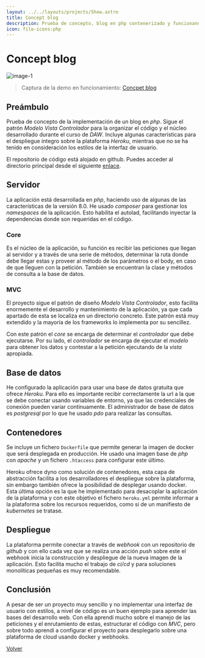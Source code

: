 ```yaml
---
layout: ../../layouts/projects/Show.astro
title: Concept blog
description: Prueba de concepto, blog en php contenerizado y funcionando en Heroku.
icon: file-icons:php
---
```


# Concept blog

![image-1](/projects/blog-php/image-1.png)

> Captura de la demo en funcionamiento: [Concpet blog](https://morning-mountain-45619.herokuapp.com/)

## Preámbulo

Prueba de concepto de la implementación de un blog en _php_. Sigue el patrón _Modelo Vista Controlador_ para la organizar el código y el núcleo desarrollado durante el curso de _DAW_. Incluye algunas características para el despliegue íntegro sobre la plataforma _Heroku_, mientras que no se ha tenido en consideración los estilos de la interfaz de usuario.

El repositorio de código está alojado en github. Puedes acceder al directorio principal desde el siguiente [enlace](https://github.com/kennycallado/jubilant-octo-winner).

## Servidor

La aplicación está desarrollada en _php_, haciendo uso de algunas de las características de la versión 8.0. He usado _composer_ para gestionar los _namespaces_ de la aplicación. Esto habilita el autolad, facilitando inyectar la dependencias donde son requeridas en el código.

### Core

Es el núcleo de la aplicación, su función es recibir las peticiones que llegan al servidor y a través de una serie de métodos, determinar la ruta donde debe llegar estas y proveer al método de los parámetros o el body, en caso de que lleguen con la petición. También se encuentran la clase y métodos de consulta a la base de datos.

### MVC

El proyecto sigue el patrón de diseño _Modelo Vista Controlador_, esto facilita enormemente el desarrollo y mantenimiento de la aplicación, ya que cada apartado de esta se localiza en un directorio concreto. Este patrón está muy extendido y la mayoría de los frameworks lo implementa por su sencillez.

Con este patrón el _core_ se encarga de determinar el _controlador_ que debe ejecutarse. Por su lado, el _controlador_ se encarga de ejecutar el _modelo_ para obtener los datos y contestar a la petición ejecutando de la _vista_ apropiada.

## Base de datos

He configurado la aplicación para usar una base de datos gratuita que ofrece _Heroku_. Para ello es importante recibir correctamente la url a la que se debe conectar usando variables de entorno, ya que las credenciales de conexión pueden variar continuamente. El administrador de base de datos es _postgresql_ por lo que he usado _pdo_ para realizar las consultas.

## Contenedores

Se incluye un fichero `Dockerfile` que permite generar la imagen de docker que será desplegada en producción. He usado una imagen base de _php_ con _apache_ y un fichero `.htaccess` para configurar este último.

Heroku ofrece dyno como solución de contenedores, esta capa de abstracción facilita a los desarrolladores el despliegue sobre la plataforma, sin embargo también ofrece la posibilidad de desplegar usando docker. Esta última opción es la que he implementado para desacoplar la aplicación de la plataforma y con este objetivo el fichero `heroku.yml` permite informar a la plataforma sobre los recursos requeridos, como si de un manifiesto de _kubernetes_ se tratase.

## Despliegue

La plataforma permite conectar a través de _webhook_ con un repositorio de _github_ y con ello cada vez que se realiza una acción _push_ sobre este el webhook inicia la construcción y despliegue de la nueva imagen de la aplicación. Esto facilita mucho el trabajo de _ci/cd_ y para soluciones monolíticas pequeñas es muy recomendable.

## Conclusión

A pesar de ser un proyecto muy sencillo y no implementar una interfaz de usuario con estilos, a nivel de código es un buen ejemplo para aprender las bases del desarrollo web. Con ella aprendí mucho sobre el manejo de las peticiones y el enrutamiento de estas, estructurar el código con _MVC_, pero sobre todo aprendí a configurar el proyecto para desplegarlo sobre una plataforma de cloud usando docker y webhooks.

<a href="/projects">Volver</a>
